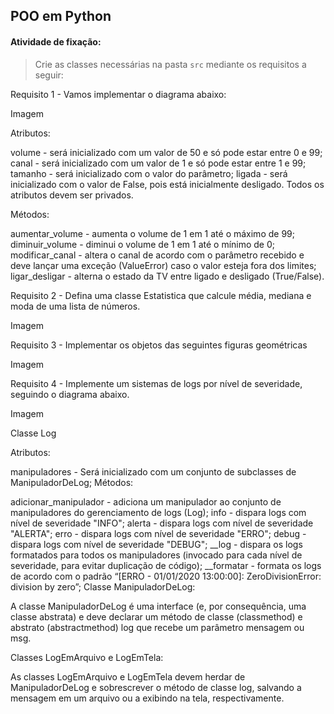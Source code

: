 ## POO em Python

####  Atividade de fixação:
> Crie as classes necessárias na pasta `src` mediante os requisitos a seguir:

Requisito 1 - Vamos implementar o diagrama abaixo:

Imagem

Atributos:

volume - será inicializado com um valor de 50 e só pode estar entre 0 e 99;
canal - será inicializado com um valor de 1 e só pode estar entre 1 e 99;
tamanho - será inicializado com o valor do parâmetro;
ligada - será inicializado com o valor de False, pois está inicialmente desligado.
Todos os atributos devem ser privados.

Métodos:

aumentar_volume - aumenta o volume de 1 em 1 até o máximo de 99;
diminuir_volume - diminui o volume de 1 em 1 até o mínimo de 0;
modificar_canal - altera o canal de acordo com o parâmetro recebido e deve lançar uma exceção (ValueError) caso o valor esteja fora dos limites;
ligar_desligar - alterna o estado da TV entre ligado e desligado (True/False).


Requisito 2 - Defina uma classe Estatistica que calcule média, mediana e moda de uma lista de números.

Imagem



Requisito 3 - Implementar os objetos das seguintes figuras geométricas

Imagem


Requisito 4 - Implemente um sistemas de logs por nível de severidade, seguindo o diagrama abaixo.

Imagem

Classe Log

Atributos:

manipuladores - Será inicializado com um conjunto de subclasses de ManipuladorDeLog;
Métodos:

adicionar_manipulador - adiciona um manipulador ao conjunto de manipuladores do gerenciamento de logs (Log);
info - dispara logs com nível de severidade "INFO";
alerta - dispara logs com nível de severidade "ALERTA";
erro - dispara logs com nível de severidade "ERRO";
debug - dispara logs com nível de severidade "DEBUG";
__log - dispara os logs formatados para todos os manipuladores (invocado para cada nível de severidade, para evitar duplicação de código);
__formatar - formata os logs de acordo com o padrão “[ERRO - 01/01/2020 13:00:00]: ZeroDivisionError: division by zero”;
Classe ManipuladorDeLog:

A classe ManipuladorDeLog é uma interface (e, por consequência, uma classe abstrata) e deve declarar um método de classe (classmethod) e abstrato (abstractmethod) log que recebe um parâmetro mensagem ou msg.

Classes LogEmArquivo e LogEmTela:

As classes LogEmArquivo e LogEmTela devem herdar de ManipuladorDeLog e sobrescrever o método de classe log, salvando a mensagem em um arquivo ou a exibindo na tela, respectivamente.

